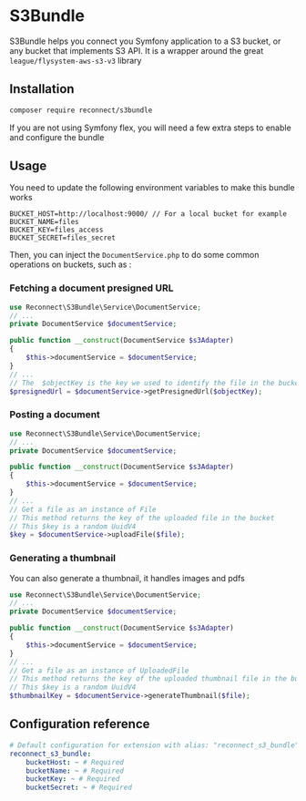 # S3Bundle

S3Bundle helps you connect you Symfony application to a S3 bucket, or any bucket that implements S3 API. It is a wrapper
around the great `league/flysystem-aws-s3-v3` library

## Installation

```bash
composer require reconnect/s3bundle
```

If you are not using Symfony flex, you will need a few extra steps to enable and configure the bundle

## Usage

You need to update the following environment variables to make this bundle works

```env
BUCKET_HOST=http://localhost:9000/ // For a local bucket for example
BUCKET_NAME=files
BUCKET_KEY=files_access
BUCKET_SECRET=files_secret
```

Then, you can inject the `DocumentService.php` to do some common operations on buckets, such as :

### Fetching a document presigned URL

```php
use Reconnect\S3Bundle\Service\DocumentService;
// ...
private DocumentService $documentService;

public function __construct(DocumentService $s3Adapter)
{
    $this->documentService = $documentService;
}
// ...
// The  $objectKey is the key we used to identify the file in the bucket
$presignedUrl = $documentService->getPresignedUrl($objectKey);
```

### Posting a document

```php
use Reconnect\S3Bundle\Service\DocumentService;
// ...
private DocumentService $documentService;

public function __construct(DocumentService $s3Adapter)
{
    $this->documentService = $documentService;
}
// ...
// Get a file as an instance of File
// This method returns the key of the uploaded file in the bucket
// This $key is a random UuidV4
$key = $documentService->uploadFile($file);
```

### Generating a thumbnail

You can also generate a thumbnail, it handles images and pdfs

```php
use Reconnect\S3Bundle\Service\DocumentService;
// ...
private DocumentService $documentService;

public function __construct(DocumentService $s3Adapter)
{
    $this->documentService = $documentService;
}
// ...
// Get a file as an instance of UploadedFile
// This method returns the key of the uploaded thumbnail file in the bucket
// This $key is a random UuidV4
$thumbnailKey = $documentService->generateThumbnail($file);
```

## Configuration reference

```yaml
# Default configuration for extension with alias: "reconnect_s3_bundle"
reconnect_s3_bundle:
    bucketHost: ~ # Required
    bucketName: ~ # Required
    bucketKey: ~ # Required
    bucketSecret: ~ # Required
```
